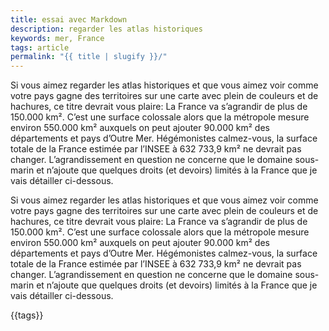 ```yaml
---
title: essai avec Markdown
description: regarder les atlas historiques
keywords: mer, France
tags: article
permalink: "{{ title | slugify }}/"
---
```


Si vous aimez regarder les atlas historiques et que vous aimez voir comme votre pays gagne des territoires sur une carte avec plein de couleurs et de hachures, ce titre devrait vous plaire: La France va s’agrandir de plus de 150.000 km². C’est une surface colossale alors que la métropole mesure environ 550.000 km² auxquels on peut ajouter 90.000 km² des départements et pays d’Outre Mer. Hégémonistes calmez-vous, la surface totale de la France estimée par l’INSEE à 632 733,9 km² ne devrait pas changer. L’agrandissement en question ne concerne que le domaine sous-marin et n’ajoute que quelques droits (et devoirs) limités à la France que je vais détailler ci-dessous.


Si vous aimez regarder les atlas historiques et que vous aimez voir comme votre pays gagne des territoires sur une carte avec plein de couleurs et de hachures, ce titre devrait vous plaire: La France va s’agrandir de plus de 150.000 km². C’est une surface colossale alors que la métropole mesure environ 550.000 km² auxquels on peut ajouter 90.000 km² des départements et pays d’Outre Mer. Hégémonistes calmez-vous, la surface totale de la France estimée par l’INSEE à 632 733,9 km² ne devrait pas changer. L’agrandissement en question ne concerne que le domaine sous-marin et n’ajoute que quelques droits (et devoirs) limités à la France que je vais détailler ci-dessous.

{{tags}}
